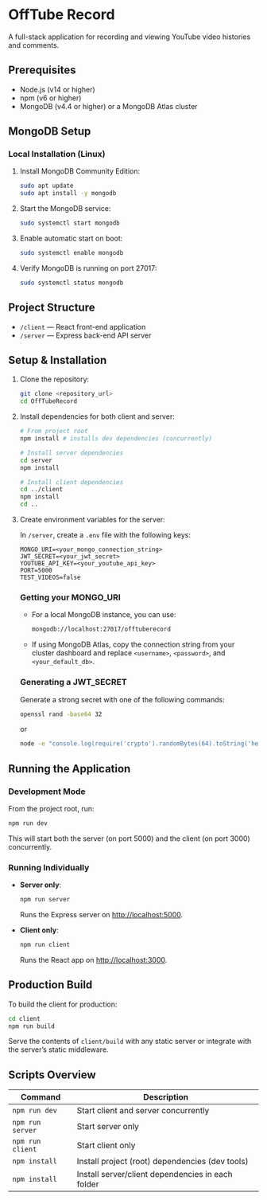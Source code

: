 # OffTube Record

A full-stack application for recording and viewing YouTube video histories and comments.

## Prerequisites

- Node.js (v14 or higher)
- npm (v6 or higher)
- MongoDB (v4.4 or higher) or a MongoDB Atlas cluster

## MongoDB Setup

### Local Installation (Linux)

1. Install MongoDB Community Edition:
   ```bash
   sudo apt update
   sudo apt install -y mongodb
   ```
2. Start the MongoDB service:
   ```bash
   sudo systemctl start mongodb
   ```
3. Enable automatic start on boot:
   ```bash
   sudo systemctl enable mongodb
   ```
4. Verify MongoDB is running on port 27017:
   ```bash
   sudo systemctl status mongodb
   ```

## Project Structure

- `/client` — React front-end application
- `/server` — Express back-end API server

## Setup & Installation

1. Clone the repository:

   ```bash
   git clone <repository_url>
   cd OffTubeRecord
   ```

2. Install dependencies for both client and server:

   ```bash
   # From project root
   npm install # installs dev dependencies (concurrently)

   # Install server dependencies
   cd server
   npm install

   # Install client dependencies
   cd ../client
   npm install
   cd ..
   ```

3. Create environment variables for the server:

   In `/server`, create a `.env` file with the following keys:

   ```dotenv
   MONGO_URI=<your_mongo_connection_string>
   JWT_SECRET=<your_jwt_secret>
   YOUTUBE_API_KEY=<your_youtube_api_key>
   PORT=5000
   TEST_VIDEOS=false
   ```

   ### Getting your MONGO_URI

   - For a local MongoDB instance, you can use:
     ```bash
     mongodb://localhost:27017/offtuberecord
     ```
   - If using MongoDB Atlas, copy the connection string from your cluster dashboard and replace `<username>`, `<password>`, and `<your_default_db>`.

   ### Generating a JWT_SECRET

   Generate a strong secret with one of the following commands:

   ```bash
   openssl rand -base64 32
   ```

   or

   ```bash
   node -e "console.log(require('crypto').randomBytes(64).toString('hex'))"
   ```

## Running the Application

### Development Mode

From the project root, run:

```bash
npm run dev
```

This will start both the server (on port 5000) and the client (on port 3000) concurrently.

### Running Individually

- **Server only**:
  ```bash
  npm run server
  ```
  Runs the Express server on [http://localhost:5000](http://localhost:5000).

- **Client only**:
  ```bash
  npm run client
  ```
  Runs the React app on [http://localhost:3000](http://localhost:3000).

## Production Build

To build the client for production:

```bash
cd client
npm run build
``` 

Serve the contents of `client/build` with any static server or integrate with the server’s static middleware.

## Scripts Overview

| Command            | Description                                        |
| ------------------ | -------------------------------------------------- |
| `npm run dev`      | Start client and server concurrently               |
| `npm run server`   | Start server only                                  |
| `npm run client`   | Start client only                                  |
| `npm install`      | Install project (root) dependencies (dev tools)    |
| `npm install`      | Install server/client dependencies in each folder  |


